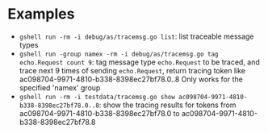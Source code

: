 # Examples

- `gshell run -rm -i debug/as/tracemsg.go list`:
  list traceable message types
- `gshell run -group namex -rm -i debug/as/tracemsg.go tag echo.Request count 9`:
  tag message type `echo.Request` to be traced, and trace next 9 times of sending `echo.Request`,
  return tracing token like ac098704-9971-4810-b338-8398ec27bf78.0..8
  Only works for the specified 'namex' group
- `gshell run -rm -i testdata/tracemsg.go show ac098704-9971-4810-b338-8398ec27bf78.0..8`:
  show the tracing results for tokens from ac098704-9971-4810-b338-8398ec27bf78.0 to ac098704-9971-4810-b338-8398ec27bf78.8
